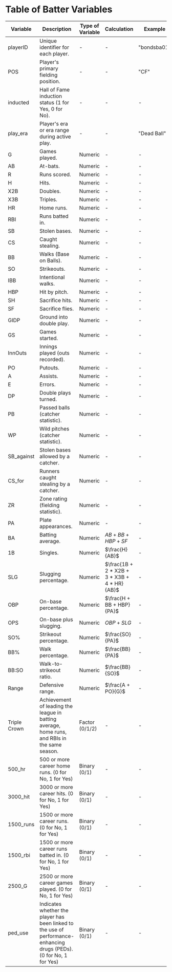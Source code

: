 # Table of Batter Variables

| Variable  | Description                                      | Type of Variable | Calculation | Example |
|-----------|--------------------------------------------------|------------------|-------------|-------------|
| playerID  | Unique identifier for each player.              | -                 | -           |"bondsba01"            |
| POS       | Player's primary fielding position.             | -                 | -           | "CF"           |
| inducted  | Hall of Fame induction status (1 for Yes, 0 for No). | -              | -           | -           |
| play_era  | Player's era or era range during active play.   | -                 | -           | "Dead Ball"           |
| G         | Games played.                                    | Numeric           | -           | -           |
| AB        | At-bats.                                         | Numeric           | -           | -           |
| R         | Runs scored.                                    | Numeric           | -           | -           |
| H         | Hits.                                           | Numeric           | -           | -           |
| X2B       | Doubles.                                        | Numeric           | -           | -           |
| X3B       | Triples.                                        | Numeric           | -           | -           |
| HR        | Home runs.                                      | Numeric           | -           | -           |
| RBI       | Runs batted in.                                 | Numeric           | -           | -           |
| SB        | Stolen bases.                                   | Numeric           | -           | -           |
| CS        | Caught stealing.                                | Numeric           | -           | -           |
| BB        | Walks (Base on Balls).                          | Numeric           | -           | -           |
| SO        | Strikeouts.                                     | Numeric           | -           | -           |
| IBB       | Intentional walks.                              | Numeric           | -           | -           |
| HBP       | Hit by pitch.                                   | Numeric           | -           | -           |
| SH        | Sacrifice hits.                                 | Numeric           | -           | -           |
| SF        | Sacrifice flies.                                | Numeric           | -           | -           |
| GIDP      | Ground into double play.                        | Numeric           | -           | -           |
| GS        | Games started.                                  | Numeric           | -           | -           |
| InnOuts   | Innings played (outs recorded).                 | Numeric           | -           | -           |
| PO        | Putouts.                                        | Numeric           | -           | -           |
| A         | Assists.                                        | Numeric           | -           | -           |
| E         | Errors.                                         | Numeric           | -           | -           |
| DP        | Double plays turned.                            | Numeric           | -           | -           |
| PB        | Passed balls (catcher statistic).               | Numeric           | -           | -           |
| WP        | Wild pitches (catcher statistic).               | Numeric           | -           | -           |
| SB_against | Stolen bases allowed by a catcher.             | Numeric           | -           | -           |
| CS_for    | Runners caught stealing by a catcher.           | Numeric           | -           | -           |
| ZR        | Zone rating (fielding statistic).               | Numeric           | -           | -           |
| PA        | Plate appearances.                              | Numeric           | -           | -           |
| BA        | Batting average.                                | Numeric           | $AB + BB + HBP + SF$           | -           |
| 1B        | Singles.                                        | Numeric           | $\frac{H}{AB}$           | -           |
| SLG       | Slugging percentage.                            | Numeric           | $\frac{1B + 2 * X2B + 3 * X3B + 4 * HR}{AB}$           | -           |
| OBP       | On-base percentage.                             | Numeric           | $\frac{H + BB + HBP}{PA}$           | -          |
| OPS       | On-base plus slugging.                          | Numeric           | $OBP + SLG$           | -           |
| SO%       | Strikeout percentage.                           | Numeric           | $\frac{SO}{PA}$           | -           |
| BB%       | Walk percentage.                                | Numeric           | $\frac{BB}{PA}$           | -           |
| BB:SO     | Walk-to-strikeout ratio.                        | Numeric           | $\frac{BB}{SO}$           | -           |
| Range     | Defensive range.                                | Numeric           | $\frac{A + PO}{G}$           | -           |
| Triple Crown | Achievement of leading the league in batting average, home runs, and RBIs in the same season. | Factor (0/1/2) | - | - |
| 500_hr    | 500 or more career home runs. (0 for No, 1 for Yes)                   | Binary (0/1)      | -           | -           |
| 3000_hit  | 3000 or more career hits. (0 for No, 1 for Yes)                       | Binary (0/1)      | -           | -           |
| 1500_runs | 1500 or more career runs. (0 for No, 1 for Yes)                      | Binary (0/1)      | -           | -           |
| 1500_rbi  | 1500 or more career runs batted in. (0 for No, 1 for Yes)           | Binary (0/1)      | -           | -           |
| 2500_G    | 2500 or more career games played. (0 for No, 1 for Yes)             | Binary (0/1)      | -           | -           |
| ped_use   | Indicates whether the player has been linked to the use of performance-enhancing drugs (PEDs). (0 for No, 1 for Yes) | Binary (0/1) | - | - |
